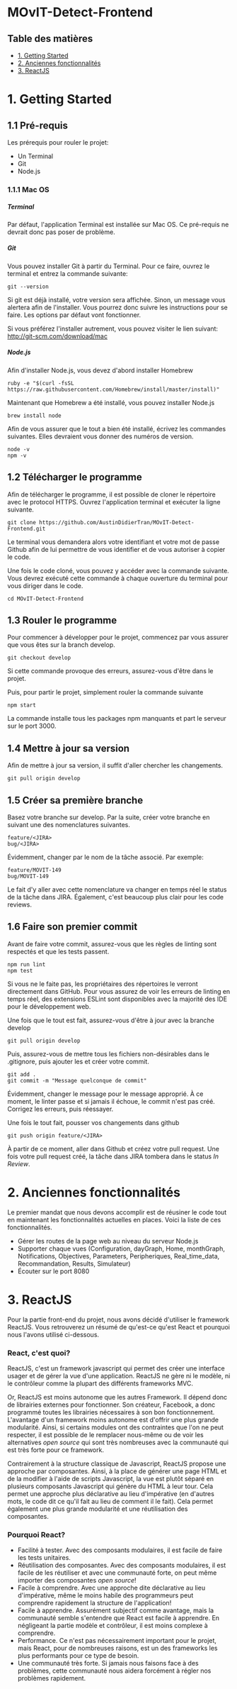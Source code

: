 # MOvIT-Detect-Frontend

## Table des matières

* [1. Getting Started](#1-getting-started)
* [2. Anciennes fonctionnalités](#2-anciennes-fonctionnalités)
* [3. ReactJS](#3-reactjs)

# 1. Getting Started

## 1.1 Pré-requis

Les prérequis pour rouler le projet:

* Un Terminal
* Git
* Node.js

### 1.1.1 Mac OS

##### Terminal

Par défaut, l'application Terminal est installée sur Mac OS. Ce pré-requis ne devrait donc pas poser de problème.

##### Git

Vous pouvez installer Git à partir du Terminal. Pour ce faire, ouvrez le terminal et entrez la commande suivante:

```
git --version
```

Si git est déjà installé, votre version sera affichée. Sinon, un message vous alertera afin de l'installer. Vous pourrez donc suivre les instructions pour se faire. Les options par défaut vont fonctionner.

Si vous préférez l'installer autrement, vous pouvez visiter le lien suivant: http://git-scm.com/download/mac

##### Node.js

Afin d'installer Node.js, vous devez d'abord installer Homebrew

```
ruby -e "$(curl -fsSL https://raw.githubusercontent.com/Homebrew/install/master/install)"
```

Maintenant que Homebrew a été installé, vous pouvez installer Node.js

```
brew install node
```

Afin de vous assurer que le tout a bien été installé, écrivez les commandes suivantes. Elles devraient vous donner des numéros de version.

```
node -v
npm -v
```

## 1.2 Télécharger le programme

Afin de télécharger le programme, il est possible de cloner le répertoire avec le protocol HTTPS. Ouvrez l'application terminal et exécuter la ligne suivante.

```
git clone https://github.com/AustinDidierTran/MOvIT-Detect-Frontend.git
```

Le terminal vous demandera alors votre identifiant et votre mot de passe Github afin de lui permettre de vous identifier et de vous autoriser à copier le code.

Une fois le code cloné, vous pouvez y accéder avec la commande suivante. Vous devrez exécuté cette commande à chaque ouverture du terminal pour vous diriger dans le code.

```
cd MOvIT-Detect-Frontend
```

## 1.3 Rouler le programme

Pour commencer à développer pour le projet, commencez par vous assurer que vous êtes sur la branch develop.

```
git checkout develop
```

Si cette commande provoque des erreurs, assurez-vous d'être dans le projet. 


Puis, pour partir le projet, simplement rouler la commande suivante

```
npm start
```

La commande installe tous les packages npm manquants et part le serveur sur le port 3000.

## 1.4 Mettre à jour sa version

Afin de mettre à jour sa version, il suffit d'aller chercher les changements.

```
git pull origin develop
```

## 1.5 Créer sa première branche

Basez votre branche sur develop. Par la suite, créer votre branche en suivant une des nomenclatures suivantes.

```
feature/<JIRA>
bug/<JIRA>
```

Évidemment, changer <JIRA> par le nom de la tâche associé. Par exemple:

```
feature/MOVIT-149
bug/MOVIT-149
```

Le fait d'y aller avec cette nomenclature va changer en temps réel le status de la tâche dans JIRA. Également, c'est beaucoup plus clair pour les code reviews.

## 1.6 Faire son premier commit

Avant de faire votre commit, assurez-vous que les règles de linting sont respectés et que les tests passent.

```
npm run lint
npm test
```

Si vous ne le faite pas, les propriétaires des répertoires le verront directement dans GitHub. Pour vous assurez de voir les erreurs de linting en temps réel, des extensions ESLint sont disponibles avec la majorité des IDE pour le développement web.

Une fois que le tout est fait, assurez-vous d'être à jour avec la branche develop

```
git pull origin develop
```

Puis, assurez-vous de mettre tous les fichiers non-désirables dans le .gitignore, puis ajouter les et créer votre commit.

```
git add .
git commit -m "Message quelconque de commit"
```

Évidemment, changer le message pour le message approprié. À ce moment, le linter passe et si jamais il échoue, le commit n'est pas créé. Corrigez les erreurs, puis réessayer.

Une fois le tout fait, pousser vos changements dans github

```
git push origin feature/<JIRA>
```

À partir de ce moment, aller dans Github et créez votre pull request. Une fois votre pull request créé, la tâche dans JIRA tombera dans le status *In Review*.

# 2. Anciennes fonctionnalités

Le premier mandat que nous devons accomplir est de réusiner le code tout en maintenant les fonctionnalités actuelles en places. Voici la liste de ces fonctionnalités.

* Gérer les routes de la page web au niveau du serveur Node.js
* Supporter chaque vues (Configuration, dayGraph, Home, monthGraph, Notifications, Objectives, Parameters, Peripheriques, Real_time_data, Recommandation, Results, Simulateur)
* Écouter sur le port 8080

# 3. ReactJS

Pour la partie front-end du projet, nous avons décidé d'utiliser le framework ReactJS. Vous retrouverez un résumé de qu'est-ce qu'est React et pourquoi nous l'avons utilisé ci-dessous.

### React, c'est quoi?

ReactJS, c'est un framework javascript qui permet des créer une interface usager et de gérer la vue d'une application. ReactJS ne gère ni le modèle, ni le contrôleur comme la plupart des différents frameworks MVC.

Or, ReactJS est moins autonome que les autres Framework. Il dépend donc de librairies externes pour fonctionner. Son créateur, Facebook, a donc programmé toutes les librairies nécessaires à son bon fonctionnement. L'avantage d'un framework moins autonome est d'offrir une plus grande modularité. Ainsi, si certains modules ont des contraintes que l'on ne peut respecter, il est possible de le remplacer nous-même ou de voir les alternatives *open source* qui sont très nombreuses avec la communauté qui est très forte pour ce framework.

Contrairement à la structure classique de Javascript, ReactJS propose une approche par composantes. Ainsi, à la place de générer une page HTML et de la modifier à l'aide de scripts Javascript, la vue est plutôt séparé en plusieurs composants Javascript qui génère du HTML à leur tour. Cela permet une approche plus déclarative au lieu d'impérative (en d'autres mots, le code dit ce qu'il fait au lieu de comment il le fait). Cela permet également une plus grande modularité et une réutilisation des composantes.

### Pourquoi React?

* Facilité à tester. Avec des composants modulaires, il est facile de faire les tests unitaires.
* Réutilisation des composantes. Avec des composants modulaires, il est facile de les réutiliser et avec une communauté forte, on peut même importer des composantes *open source*!
* Facile à comprendre. Avec une approche dite déclarative au lieu d'impérative, même le moins habile des programmeurs peut comprendre rapidement la structure de l'application!
* Facile à apprendre. Assurément subjectif comme avantage, mais la communauté semble s'entendre que React est facile à apprendre. En négligeant la partie modèle et contrôleur, il est moins complexe à comprendre.
* Performance. Ce n'est pas nécessairement important pour le projet, mais React, pour de nombreuses raisons, est un des frameworks les plus performants pour ce type de besoin.
* Une communauté très forte. Si jamais nous faisons face à des problèmes, cette communauté nous aidera forcément à régler nos problèmes rapidement.
